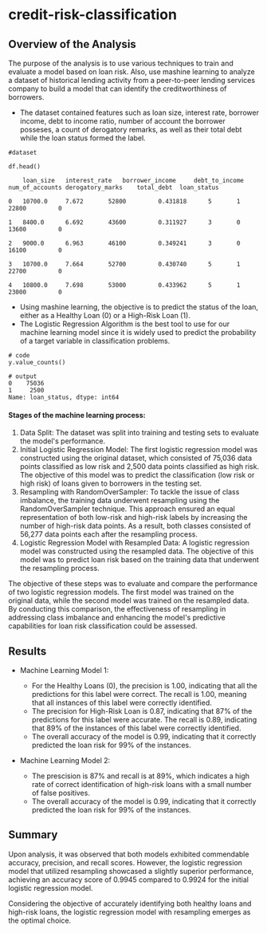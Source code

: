 # credit-risk-classification

<h2> Overview of the Analysis</h2>

The purpose of the analysis is to use various techniques to train and evaluate a model based on loan risk. Also, use mashine learning to analyze a dataset of historical lending activity from a peer-to-peer lending services company to build a model that can identify the creditworthiness of borrowers.

* The dataset contained features such as loan size, interest rate, borrower income, debt to income ratio, number of account the borrower posseses, a count of derogatory remarks, as well as their total debt while the loan status formed the label.



```
#dataset

df.head()

	loan_size   interest_rate   borrower_income 	debt_to_income  num_of_accounts derogatory_marks    total_debt  loan_status

0	10700.0		7.672		52800		  0.431818		5		1		22800	      0

1	8400.0		6.692		43600		  0.311927		3		0		13600	      0

2	9000.0		6.963		46100		  0.349241		3		0		16100	      0

3	10700.0		7.664		52700		  0.430740		5		1		22700	      0

4	10800.0		7.698		53000		  0.433962		5		1		23000	      0
```


* Using mashine learning, the objective is to predict the status of the loan, either as a Healthy Loan (0) or a High-Risk Loan (1).
* The Logistic Regression Algorithm is the best tool to use for our machine learning model since it is widely used to predict the probability of a target variable in classification problems.


```
# code
y.value_counts()

# output
0    75036
1     2500
Name: loan_status, dtype: int64
```

#### Stages of the machine learning process:

1) Data Split: The dataset was split into training and testing sets to evaluate the model's performance.
2) Initial Logistic Regression Model: The first logistic regression model was constructed using the original dataset, which consisted of 75,036 data points classified as low risk and 2,500 data points classified as high risk. The objective of this model was to predict the classification (low risk or high risk) of loans given to borrowers in the testing set.
3) Resampling with RandomOverSampler: To tackle the issue of class imbalance, the training data underwent resampling using the RandomOverSampler technique. This approach ensured an equal representation of both low-risk and high-risk labels by increasing the number of high-risk data points. As a result, both classes consisted of 56,277 data points each after the resampling process.
4) Logistic Regression Model with Resampled Data: A logistic regression model was constructed using the resampled data. The objective of this model was to predict loan risk based on the training data that underwent the resampling process.

The objective of these steps was to evaluate and compare the performance of two logistic regression models. The first model was trained on the original data, while the second model was trained on the resampled data. By conducting this comparison, the effectiveness of resampling in addressing class imbalance and enhancing the model's predictive capabilities for loan risk classification could be assessed.

## Results

* Machine Learning Model 1:

  * For the Healthy Loans (0), the precision is 1.00, indicating that all the predictions for this label were correct. The recall is 1.00, meaning that all instances of this label were correctly identified.
  * The precision for High-Risk Loan is 0.87, indicating that 87% of the predictions for this label were accurate. The recall is 0.89, indicating that 89% of the instances of this label were correctly identified.
  * The overall accuracy of the model is 0.99, indicating that it correctly predicted the loan risk for 99% of the instances.
* Machine Learning Model 2:

  * The prescision is 87% and recall is at 89%,  which indicates a high rate of correct identification of high-risk loans with a small number of false positives.
  * The overall accuracy of the model is 0.99, indicating that it correctly predicted the loan risk for 99% of the instances.

## Summary

Upon analysis, it was observed that both models exhibited commendable accuracy, precision, and recall scores. However, the logistic regression model that utilized resampling showcased a slightly superior performance, achieving an accuracy score of 0.9945 compared to 0.9924 for the initial logistic regression model.

Considering the objective of accurately identifying both healthy loans and high-risk loans, the logistic regression model with resampling emerges as the optimal choice.
